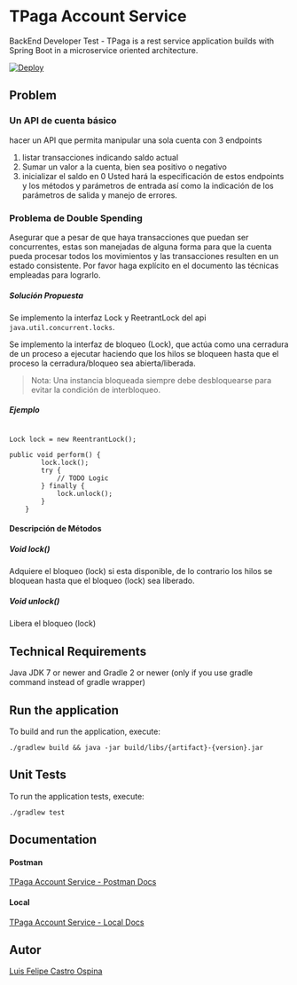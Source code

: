 # TPaga Account Service
BackEnd Developer Test - TPaga is a rest service application builds with Spring Boot in a microservice oriented architecture.

[![Deploy](https://www.herokucdn.com/deploy/button.svg)](https://heroku.com/deploy?template=https://github.com/pipecode/tpaga-account-service)

## Problem
### Un API de cuenta básico
hacer un API que permita manipular una sola cuenta con 3 endpoints
1. listar transacciones indicando saldo actual
2. Sumar un valor a la cuenta, bien sea positivo o negativo
3. inicializar el saldo en 0
Usted hará la especificación de estos endpoints y los métodos y parámetros de entrada así
como la indicación de los parámetros de salida y manejo de errores.

### Problema de Double Spending
Asegurar que a pesar de que haya transacciones que puedan ser concurrentes, estas son
manejadas de alguna forma para que la cuenta pueda procesar todos los movimientos y las
transacciones resulten en un estado consistente. Por favor haga explícito en el documento
las técnicas empleadas para lograrlo.

##### Solución Propuesta
Se implemento la interfaz Lock y ReetrantLock del api ```java.util.concurrent.locks```.
 
Se implemento la interfaz de bloqueo (Lock), que actúa como una cerradura de un proceso a ejecutar haciendo que los hilos se bloqueen hasta que el proceso la cerradura/bloqueo sea abierta/liberada.

>Nota: Una instancia bloqueada siempre debe desbloquearse para evitar la condición de interbloqueo.

##### Ejemplo
```

Lock lock = new ReentrantLock();

public void perform() {
        lock.lock();
        try {
            // TODO Logic
        } finally {
            lock.unlock();
        }
    }
```

#### Descripción de Métodos

##### Void lock()
Adquiere el bloqueo (lock) si esta disponible, de lo contrario los hilos se bloquean hasta que el bloqueo (lock) sea liberado.

##### Void unlock()
Libera el bloqueo (lock)

## Technical Requirements
Java JDK 7 or newer and Gradle 2 or newer (only if you use gradle command instead of gradle wrapper)

## Run the application
To build and run the application, execute:

```
./gradlew build && java -jar build/libs/{artifact}-{version}.jar
```

## Unit Tests
To run the application tests, execute:

```
./gradlew test
```

## Documentation
#### Postman
[TPaga Account Service - Postman Docs](https://documenter.getpostman.com/view/5261799/RWaPt6Ug)
#### Local
[TPaga Account Service - Local Docs](https://github.com/pipecode/tpaga-account-service/blob/master/APIDOC.md)

## Autor
[Luis Felipe Castro Ospina](https://www.linkedin.com/in/felipecode/)